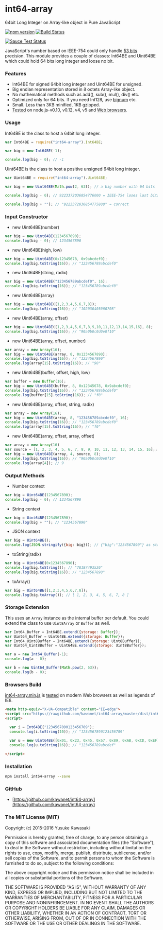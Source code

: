 # int64-array

64bit Long Integer on Array-like object in Pure JavaScript 

[![npm version](https://badge.fury.io/js/int64-array.svg)](http://badge.fury.io/js/int64-array) [![Build Status](https://travis-ci.org/kawanet/int64-array.svg?branch=master)](https://travis-ci.org/kawanet/int64-array)

[![Sauce Test Status](https://saucelabs.com/browser-matrix/int64-array.svg)](https://saucelabs.com/u/int64-array)

JavaScript's number based on IEEE-754 could only handle [53 bits](https://en.wikipedia.org/wiki/Double-precision_floating-point_format) precision. This module provides a couple of classes: Int64BE and Uint64BE which could hold 64 bits long integer and loose no bit.

### Features

- Int64BE for signed 64bit long integer and Uint64BE for unsigned.
- Big endian representation stored in 8 octets Array-like object.
- No mathematical methods such as add(), sub(), mul(), div() etc.
- Optimized only for 64 bits. If you need Int128, use [bignum](https://www.npmjs.com/package/bignum) etc.
- Small. Less than 3KB minified, 1KB gzipped.
- [Tested](https://travis-ci.org/kawanet/int64-array) on node.js-v0.10, v0.12, v4, v5 and [Web browsers](https://saucelabs.com/u/int64-array).

### Usage

Int64BE is the class to host a 64bit long integer.

```js
var Int64BE = require("int64-array").Int64BE;

var big = new Int64BE(-1);

console.log(big - 0); // -1
```

Uint64BE is the class to host a positive unsigned 64bit long integer.

```js
var Uint64BE = require("int64-array").Uint64BE;

var big = new Uint64BE(Math.pow(2, 63)); // a big number with 64 bits

console.log(big - 0); // 9223372036854776000 = IEEE-754 loses last bits

console.log(big + ""); // "9223372036854775808" = correct
```

### Input Constructor

- new Uint64BE(number)

```js
var big = new Uint64BE(1234567890);
console.log(big - 0); // 1234567890
```

- new Uint64BE(high, low)

```js
var big = new Uint64BE(0x12345678, 0x9abcdef0);
console.log(big.toString(16)); // "123456789abcdef0"
```

- new Uint64BE(string, radix)

```js
var big = new Uint64BE("123456789abcdef0", 16);
console.log(big.toString(16)); // "123456789abcdef0"
```

- new Uint64BE(array)

```js
var big = new Uint64BE([1,2,3,4,5,6,7,8]);
console.log(big.toString(16)); // "102030405060708"
```

- new Uint64BE(array, offset)

```js
var big = new Uint64BE([1,2,3,4,5,6,7,8,9,10,11,12,13,14,15,16], 8);
console.log(big.toString(16)); // "90a0b0c0d0e0f10"
```

- new Uint64BE(array, offset, number)

```js
var array = new Array(16);
var big = new Uint64BE(array, 8, 0x1234567890);
console.log(big.toString(16)); // "1234567890"
console.log(array[15].toString(16)); // "90"
```

- new Uint64BE(buffer, offset, high, low)

```js
var buffer = new Buffer(16);
var big = new Uint64BE(buffer, 8, 0x12345678, 0x9abcdef0);
console.log(big.toString(16)); // "123456789abcdef0"
console.log(buffer[15].toString(16)); // "f0"
```

- new Uint64BE(array, offset, string, radix)

```js
var array = new Array(16);
var big = new Uint64BE(array, 8, "123456789abcdef0", 16);
console.log(big.toString(16)); // "123456789abcdef0"
console.log(array[15].toString(16)); // "f0"
```

- new Uint64BE(array, offset, array, offset)

```js
var array = new Array(16)
var source = [1, 2, 3, 4, 5, 6, 7, 8, 9, 10, 11, 12, 13, 14, 15, 16];;
var big = new Uint64BE(array, 4, source, 8);
console.log(big.toString(16)); // "90a0b0c0d0e0f10"
console.log(array[4]); // 9
```

### Output Methods

- Number context

```js
var big = Uint64BE(1234567890);
console.log(big - 0); // 1234567890
```

- String context

```js
var big = Uint64BE(1234567890);
console.log(big + ""); // "1234567890"
```

- JSON context

```js
var big = Uint64BE();
console.log(JSON.stringify({big: big})); // {"big":"1234567890"} as string
```

- toString(radix)

```js
var big = Uint64BE(0x1234567890);
console.log(big.toString()); // "78187493520"
console.log(big.toString(16)); // "1234567890"
```

- toArray()

```js
var big = Uint64BE([1,2,3,4,5,6,7,8]);
console.log(big.toArray()); // [ 1, 2, 3, 4, 5, 6, 7, 8 ]
```

### Storage Extension

This uses an `Array` instance as the internal buffer per default.
You could extend the class to use `Uint8Array` or `Buffer` as well.

```js
var Int64_Buffer = Int64BE.extend({storage: Buffer});
var Uint64_Buffer = Uint64BE.extend({storage: Buffer});
var Int64_Uint8Buffer = Int64BE.extend({storage: Uint8Buffer});
var Uint64_Uint8Buffer = Uint64BE.extend({storage: Uint8Buffer});

var a = new Int64_Buffer(-1);
console.log(a - 0);

var b = new Uint64_Buffer(Math.pow(2, 63));
console.log(b - 0);
```

### Browsers Build

[int64-array.min.js](https://rawgithub.com/kawanet/int64-array/master/dist/int64-array.min.js) is [tested](https://saucelabs.com/u/int64-array) on modern Web browsers as well as legends of IE8.

```html
<meta http-equiv="X-UA-Compatible" content="IE=edge">
<script src="https://rawgithub.com/kawanet/int64-array/master/dist/int64-array.min.js"></script>
<script>

  var i = Int64BE("1234567890123456789");
  console.log(i.toString(10)); // "1234567890123456789"
  
  var u = new Uint64BE([0x01, 0x23, 0x45, 0x67, 0x89, 0xAB, 0xCD, 0xEF]);
  console.log(u.toString(16)); // "123456789abcdef"

</script>
```

### Installation

```sh
npm install int64-array --save
```

### GitHub

- [https://github.com/kawanet/int64-array](https://github.com/kawanet/int64-array)

### The MIT License (MIT)

Copyright (c) 2015-2016 Yusuke Kawasaki

Permission is hereby granted, free of charge, to any person obtaining a copy
of this software and associated documentation files (the "Software"), to deal
in the Software without restriction, including without limitation the rights
to use, copy, modify, merge, publish, distribute, sublicense, and/or sell
copies of the Software, and to permit persons to whom the Software is
furnished to do so, subject to the following conditions:

The above copyright notice and this permission notice shall be included in all
copies or substantial portions of the Software.

THE SOFTWARE IS PROVIDED "AS IS", WITHOUT WARRANTY OF ANY KIND, EXPRESS OR
IMPLIED, INCLUDING BUT NOT LIMITED TO THE WARRANTIES OF MERCHANTABILITY,
FITNESS FOR A PARTICULAR PURPOSE AND NONINFRINGEMENT. IN NO EVENT SHALL THE
AUTHORS OR COPYRIGHT HOLDERS BE LIABLE FOR ANY CLAIM, DAMAGES OR OTHER
LIABILITY, WHETHER IN AN ACTION OF CONTRACT, TORT OR OTHERWISE, ARISING FROM,
OUT OF OR IN CONNECTION WITH THE SOFTWARE OR THE USE OR OTHER DEALINGS IN THE
SOFTWARE.
